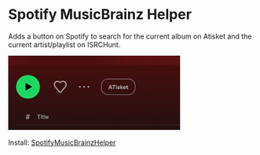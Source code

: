 # Spotify MusicBrainz Helper

Adds a button on Spotify to search for the current album on Atisket and the current artist/playlist on ISRCHunt.

<img src="./imgs/SpotifyMusicBrainzHelper.png" width="350">

Install: [SpotifyMusicBrainzHelper](https://github.com/Dr-Blank/userscripts/raw/main/musicbrainz/SpotifyMusicBrainzHelper.user.js)
